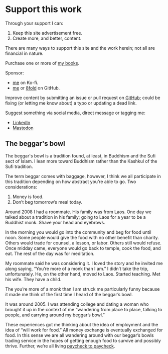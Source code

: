 # Support this work

Through your support I can:

1. Keep this site advertisement free.
2. Create more, and better, content.

There are many ways to support this site and the work herein; not all are financial in nature.

Purchase one or more of [my books](/books/).

Sponsor:

- [me](https://ko-fi.com/joshbruce) on Ko-fi.
- [me](https://github.com/sponsors/joshbruce) or [8fold](https://github.com/sponsors/8fold) on GitHub.

Improve content by submitting an issue or pull request on [GitHub](https://github.com/8fold/site-joshbruce.com); could be fixing (or letting me know about) a typo or updating a dead link.

Suggest something via social media, direct message or tagging me:

- [LinkedIn](https://www.linkedin.com/in/josh-c-bruce)
- [Mastodon](https://phpc.social/@itsjoshbruce)

## The beggar's bowl

The beggar's bowl is a tradition found, at least, in Buddhism and the Sufi sect of Islam. I lean more toward Buddhism rather than the Kashkul of the Sufi tradition.

The term beggar comes with baggage, however, I think we all participate in this tradition depending on how abstract you’re able to go. Two considerations:

1. Money is food.
2. Don’t beg tomorrow’s meal today.

Around 2008 I had a roommate. His family was from Laos. One day we talked about a tradition in his family; going to Laos for a year to be a Buddhist monk. Shave your head and eyebrows.

In the morning you would go into the community and beg for food until noon. Some people would give the food with no other benefit than charity. Others would trade for counsel, a lesson, or labor. Others still would refuse. Once midday came, everyone would go back to temple, cook the food, and eat. The rest of the day was for meditation.

My roommate said he was considering it. I loved the story and he invited me along saying, “You’re more of a monk than I am.” I didn’t take the trip, unfortunately. He, on the other hand, moved to Laos. Started teaching. Met his wife. They have a child.

The you’re more of a monk than I am struck me particularly funny because it made me think of the first time I heard of the beggar’s bowl.

It was around 2005. I was attending college and dating a woman who brought it up in the context of me “wandering from place to place, talking to people, and carrying around my beggar’s bowl.”

These experiences got me thinking about the idea of employment and the idea of “will work for food.” All money exchange is eventually exchanged for food. In this sense we are all wandering around with our beggar’s bowls trading service in the hopes of getting enough food to survive and possibly thrive. Further, we’re all living [paycheck to paycheck](/experiences/finances/paycheck-to-paycheck/).
